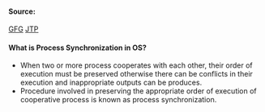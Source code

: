 #### Source:
[GFG](https://www.geeksforgeeks.org/introduction-of-process-synchronization/)
[JTP](https://www.javatpoint.com/os-process-synchronization-introduction)

#### What is Process Synchronization in OS?

* When two or more process cooperates with each other, their order of execution must be preserved otherwise there can be conflicts in their execution and inappropriate outputs can be produces.
* Procedure involved in preserving the appropriate order of execution of cooperative process is known as process synchronization.